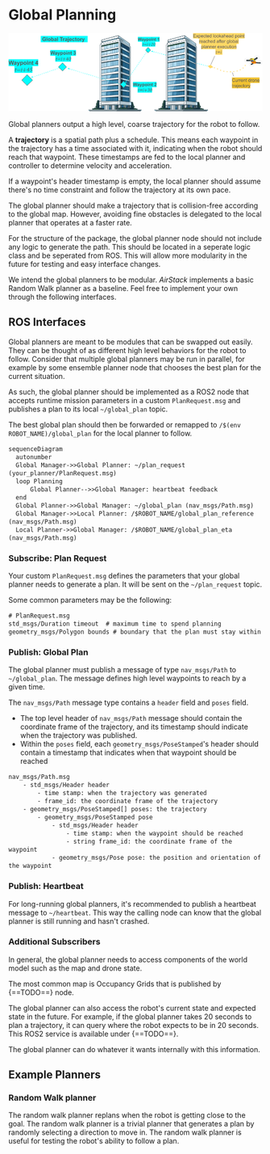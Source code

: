 # Global Planning

![global_trajectory_diagram](global_trajectory.png)

Global planners output a high level, coarse trajectory for the robot to follow. 

A **trajectory** is a spatial path plus a schedule. 
This means each waypoint in the trajectory has a time associated with it, indicating when the robot should reach that waypoint.
These timestamps are fed to the local planner and controller to determine velocity and acceleration.

If a waypoint's header timestamp is empty, the local planner should assume there's no time constraint and follow the trajectory at its own pace.

The global planner should make a trajectory that is collision-free according to the global map.
However, avoiding fine obstacles is delegated to the local planner that operates at a faster rate.

For the structure of the package, the global planner node should not include any logic to generate the path. This should be located in a seperate logic class and be seperated from ROS. This will allow more modularity in the future for testing and easy interface changes.

We intend the global planners to be modular. _AirStack_ implements a basic Random Walk planner as a baseline. 
Feel free to implement your own through the following interfaces.

## ROS Interfaces

Global planners are meant to be modules that can be swapped out easily. 
They can be thought of as different high level behaviors for the robot to follow.
Consider that multiple global planners may be run in parallel, for example by some ensemble planner node that chooses the best plan for the current situation.

As such, the global planner should be implemented as a ROS2 node that accepts runtime mission parameters in a custom `PlanRequest.msg` and 
publishes a plan to its local `~/global_plan` topic.

The best global plan should then be forwarded or remapped to `/$(env ROBOT_NAME)/global_plan` for the local planner to follow.

``` mermaid
sequenceDiagram
  autonumber
  Global Manager->>Global Planner: ~/plan_request (your_planner/PlanRequest.msg)
  loop Planning
      Global Planner-->>Global Manager: heartbeat feedback
  end
  Global Planner->>Global Manager: ~/global_plan (nav_msgs/Path.msg)
  Global Manager->>Local Planner: /$ROBOT_NAME/global_plan_reference (nav_msgs/Path.msg)
  Local Planner->>Global Manager: /$ROBOT_NAME/global_plan_eta (nav_msgs/Path.msg)
```

### Subscribe: Plan Request
Your custom `PlanRequest.msg` defines the parameters that your global planner needs to generate a plan. 
It will be sent on the `~/plan_request` topic.

Some common parameters may be the following:
```
# PlanRequest.msg
std_msgs/Duration timeout  # maximum time to spend planning
geometry_msgs/Polygon bounds # boundary that the plan must stay within
```


### Publish: Global Plan
The global planner must publish a message of type `nav_msgs/Path` to `~/global_plan`.
The message defines high level waypoints to reach by a given time.

The `nav_msgs/Path` message type contains a `header` field and `poses` field.

- The top level header of `nav_msgs/Path` message should contain the coordinate frame of the trajectory, and its timestamp should indicate when the trajectory was published.
- Within the `poses` field, each `geometry_msgs/PoseStamped`'s header should contain a timestamp that indicates when that waypoint should be reached

```
nav_msgs/Path.msg
    - std_msgs/Header header
        - time stamp: when the trajectory was generated
        - frame_id: the coordinate frame of the trajectory
    - geometry_msgs/PoseStamped[] poses: the trajectory
        - geometry_msgs/PoseStamped pose
            - std_msgs/Header header
                - time stamp: when the waypoint should be reached
                - string frame_id: the coordinate frame of the waypoint
            - geometry_msgs/Pose pose: the position and orientation of the waypoint
```
### Publish: Heartbeat
For long-running global planners, it's recommended to publish a heartbeat message to `~/heartbeat`. This way the calling node can know that the global planner is still running and hasn't crashed.

### Additional Subscribers
In general, the global planner needs to access components of the world model such as the map and drone state.

The most common map is Occupancy Grids that is published by {==TODO==} node.

The global planner can also access the robot's current state and expected state in the future. For example, if the global planner takes 20 seconds to plan a trajectory, 
it can query where the robot expects to be in 20 seconds. This ROS2 service is available under {==TODO==}.

The global planner can do whatever it wants internally with this information.

## Example Planners

### Random Walk planner

The random walk planner replans when the robot is getting close to the goal. The random walk planner is a trivial planner that generates a plan by randomly selecting a direction to move in. The random walk planner is useful for testing the robot's ability to follow a plan.


